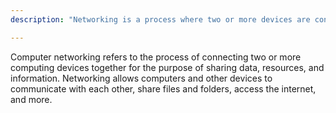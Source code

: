 ```yaml
---
description: "Networking is a process where two or more devices are connected for the purpose of sharing data, resources and information."

---
```

Computer networking refers to the process of connecting two or more computing devices together for the purpose of sharing data, resources, and information. Networking allows computers and other devices to communicate with each other, share files and folders, access the internet, and more.
